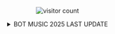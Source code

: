 

<p align="center">
  <img src="https://count.getloli.com/get/@antoo69?theme=rule34" alt="visitor count"/>
</p>


<details align="center">
  <summary>BOT MUSIC 2025 LAST UPDATE</summary>

  # MAU NGAPAIN????
</details>
